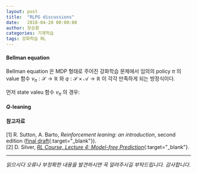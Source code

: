 ```yaml
---
layout: post
title:  "RLPG discussions"
date:   2018-04-20 00:00:00
author: 장승환
categories: 기계학습
tags: 강화학습 RL 
---
```


#### Bellman equation

 Bellman equation 은 MDP 형태로 주어진 강화학습 문제에서 임의의 policy $\pi$ 의 value 함수 $v_\pi: \mathscr{S} \rightarrow \mathbb{R}$ 와
$q: \mathscr{S} \times \mathscr{A} \rightarrow \mathbb{R}$ 이 각각 만족하게 되는 방정식이다.

먼저 state valeu 함수 $v_\pi$ 의 경우:


#### $Q$-leaning




#### 참고자료

[1] R. Sutton, A. Barto, *Reinforcement leaning: an introduction*, second edition ([final draft](http://incompleteideas.net/book/the-book-2nd.html){:target="_blank"}).  
[2] D. Silver, [*RL Course, Lecture 4: Model-free Prediction*](https://youtu.be/PnHCvfgC_ZA){:target="_blank"}.     

---

*읽으시다 오류나 부정확한 내용을 발견하시면 꼭 알려주시길 부탁드립니다. 감사합니다.*  
